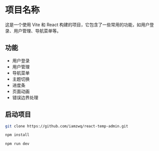# 项目名称

这是一个使用 Vite 和 React 构建的项目，它包含了一些常用的功能，如用户登录、用户管理、导航菜单等。

## 功能

- 用户登录
- 用户管理
- 导航菜单
- 主题切换
- 进度条
- 页面动画
- 错误边界处理

## 启动项目
```bash
git clone https://github.com/iamzwq/react-temp-admin.git

npm install

npm run dev
```
